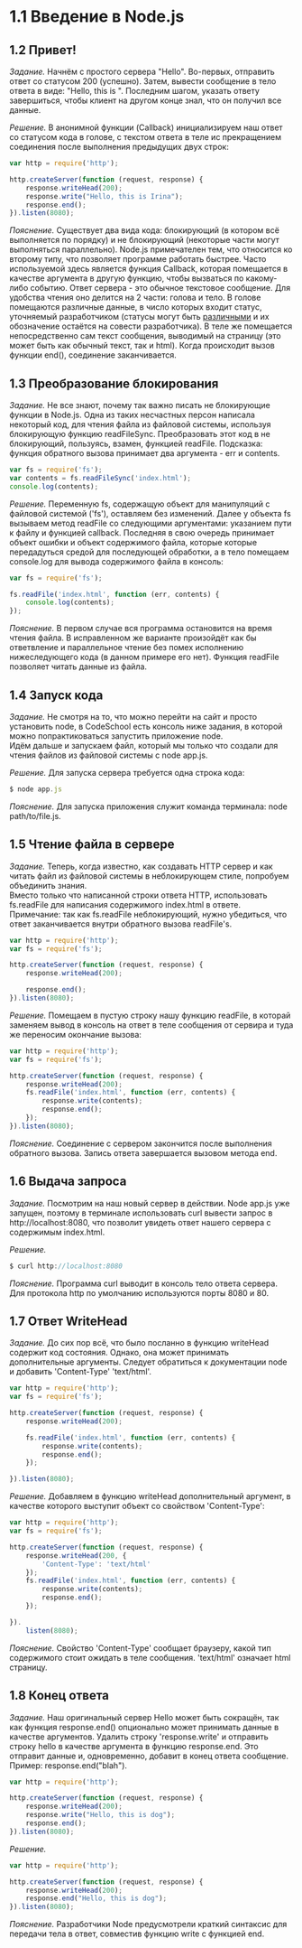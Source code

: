# 1.1 Введение в Node.js

## 1.2 Привет!

_Задание._
Начнём с простого сервера "Hello". Во-первых, отправить ответ со статусом 200 (успешно). Затем, вывести сообщение в тело ответа в виде: "Hello, this is <your name here>". Последним шагом, указать ответу завершиться, чтобы клиент на другом конце знал, что он получил все данные.

_Решение._
В анонимной функции (Callback) инициализируем наш ответ со статусом кода в голове, с текстом ответа в теле ис прекращением соединения после выполнения предыдущих двух строк:
```javascript
var http = require('http');

http.createServer(function (request, response) {
    response.writeHead(200);
    response.write("Hello, this is Irina");
    response.end();
}).listen(8080);
```

_Пояснение._
Существует два вида кода: блокирующий (в котором всё выполняется по порядку) и не блокирующий (некоторые части могут выполняться параллельно). Node.js примечателен тем, что относится ко второму типу, что позволяет программе работать быстрее. Часто используемой здесь является функция Callback, которая помещается в качестве аргумента в другую функцию, чтобы вызваться по какому-либо событию. Ответ сервера - это обычное текстовое сообщение. Для удобства чтения оно делится на 2 части: голова и тело. В голове помещаются различные данные, в число которых входит статус, уточняемый разработчиком (статусы могут быть [различными](http://ru.wikipedia.org/wiki/%D0%A1%D0%BF%D0%B8%D1%81%D0%BE%D0%BA_%D0%BA%D0%BE%D0%B4%D0%BE%D0%B2_%D1%81%D0%BE%D1%81%D1%82%D0%BE%D1%8F%D0%BD%D0%B8%D1%8F_HTTP) и их обозначение остаётся на совести разработчика). В теле же помещается непосредственно сам текст сообщения, выводимый на страницу (это может быть как обычный текст, так и html). Когда происходит вызов функции end(), соединение заканчивается.

## 1.3 Преобразование блокирования

_Задание._
Не все знают, почему так важно писать не блокирующие функции в Node.js. Одна из таких несчастных персон написала некоторый код, для чтения файла из файловой системы, используя блокирующую функцию readFileSync. Преобразовать этот код в не блокирующий, пользуясь, взамен, функцией readFile.
Подсказка: функция обратного вызова принимает два аргумента - err и contents.
```javascript
var fs = require('fs');
var contents = fs.readFileSync('index.html');
console.log(contents);
```

_Решение._
Переменную fs, содержащую объект для манипуляций с файловой системой ('fs'), оставляем без изменений. Далее у объекта fs вызываем метод readFile со следующими аргументами: указанием пути к файлу и функцией callback. Последняя в свою очередь принимает объект ошибки и объект содержимого файла, которые которые передадуться средой для последующей обработки, а в тело помещаем console.log для вывода содержимого файла в консоль:
```javascript
var fs = require('fs');

fs.readFile('index.html', function (err, contents) {
    console.log(contents);
});
```

_Пояснение._
В первом случае вся программа остановится на время чтения файла. В исправленном же варианте произойдёт как бы ответвление и параллельное чтение без помех исполнению нижеследующего кода (в данном примере его нет). Функция readFile позволяет читать данные из файла.

## 1.4 Запуск кода

_Задание._
Не смотря на то, что можно перейти на сайт и просто установить node, в CodeSchool есть консоль ниже задания, в которой можно попрактиковаться запустить приложение node.  
Идём дальше и запускаем файл, который мы только что создали для чтения файлов из файловой системы с node app.js.

_Решение._
Для запуска сервера требуется одна строка кода:
```javascript
$ node app.js
```

_Пояснение._
Для запуска приложения служит команда терминала: node path/to/file.js.

## 1.5 Чтение файла в сервере

_Задание._
Теперь, когда известно, как создавать HTTP сервер и как читать файл из файловой системы в неблокирующем стиле, попробуем объединить знания.    
Вместо только что написанной строки ответа HTTP, использовать fs.readFile для написания содержимого index.html в ответе.   
Примечание: так как fs.readFile неблокирующий, нужно убедиться, что ответ заканчивается внутри обратного вызова readFile's.
```javascript
var http = require('http');
var fs = require('fs');

http.createServer(function (request, response) {
    response.writeHead(200);

    response.end();
}).listen(8080);
```

_Решение._
Помещаем в пустую строку нашу функцию readFile, в которай заменяем вывод в консоль на ответ в теле сообщения от сервира и туда же переносим окончание вызова:
```javascript
var http = require('http');
var fs = require('fs');

http.createServer(function (request, response) {
    response.writeHead(200);
    fs.readFile('index.html', function (err, contents) {
        response.write(contents);
        response.end();
    });
}).listen(8080);
```

_Пояснение._
Соединение с сервером закончится после выполнения обратного вызова. Запись ответа завершается вызовом метода end.

## 1.6 Выдача запроса

_Задание._
Посмотрим на наш новый сервер в действии. Node app.js уже запущен, поэтому в терминале использовать curl вывести запрос в http://localhost:8080, что позволит увидеть ответ нашего сервера  с содержимым index.html.

_Решение._
```javascript
$ curl http:­//localhos­t:8080
```

_Пояснение._
Программа curl выводит в консоль тело ответа сервера. Для протокола http по умолчанию используются порты 8080 и 80.

## 1.7 Ответ WriteHead

_Задание._
До сих пор всё, что было посланно в функцию writeHead содержит код состояния. Однако, она может принимать дополнительные аргументы. Следует обратиться к документации node и добавить 'Content-Type'  'text/html'.
```javascript
var http = require('http');
var fs = require('fs');

http.createServer(function (request, response) {
    response.writeHead(200);

    fs.readFile('index.html', function (err, contents) {
        response.write(contents);
        response.end();
    });

}).listen(8080);
```

_Решение._
Добавляем в функцию writeHead дополнительный аргумент, в качестве которого выступит объект со свойством 'Content-Type': 
```javascript
var http = require('http');
var fs = require('fs');

http.createServer(function (request, response) {
    response.writeHead(200, {
        'Content-Type': 'text/html'
    });
    fs.readFile('index.html', function (err, contents) {
        response.write(contents);
        response.end();
    });

}).
    listen(8080);
```

_Пояснение._
Свойство 'Content-Type' сообщает браузеру, какой тип содержимого стоит ожидать в теле сообщения. 'text/html' означает html страницу.

## 1.8 Конец ответа

_Задание._
Наш оригинальный сервер Hello может быть сокращён, так как функция response.end() опционально может принимать данные в качестве аргументов. Удалить строку 'response.write' и отправить строку hello в качестве аргумента в функцию response.end. Это отправит данные и, одновременно, добавит в конец ответа сообщение. 
Пример: response.end("blah").
```javascript
var http = require('http');

http.createServer(function (request, response) {
    response.writeHead(200);
    response.write("Hello, this is dog");
    response.end();
}).listen(8080);
```

_Решение._
```javascript
var http = require('http');

http.createServer(function (request, response) {
    response.writeHead(200);
    response.end("Hello, this is dog");
}).listen(8080);
```

_Пояснение._
Разработчики Node предусмотрели краткий синтаксис для передачи тела в ответ, совместив функцию write с функцией end.